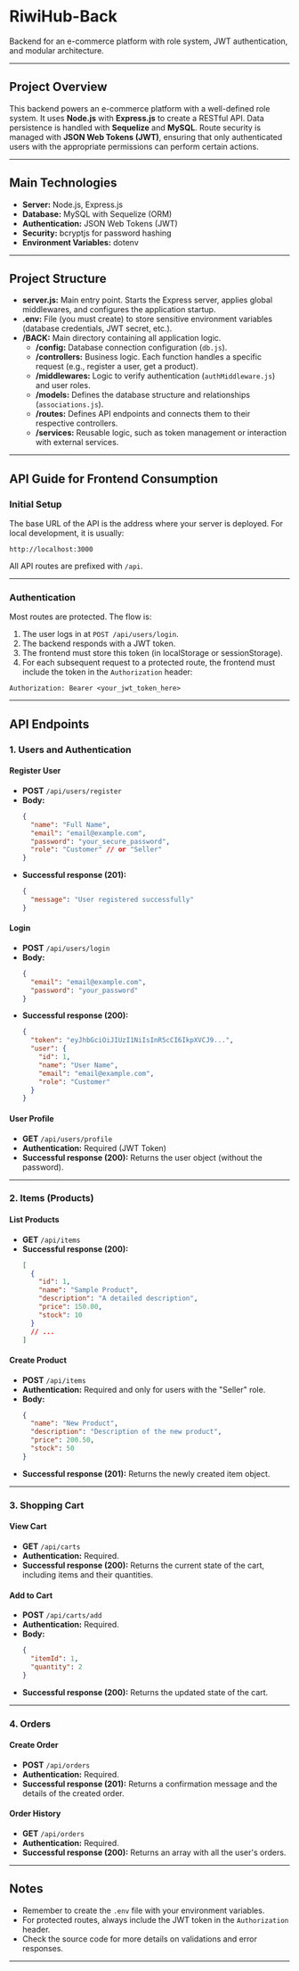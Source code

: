 # RiwiHub-Back

Backend for an e-commerce platform with role system, JWT authentication, and modular architecture.

---

## Project Overview

This backend powers an e-commerce platform with a well-defined role system. It uses **Node.js** with **Express.js** to create a RESTful API. Data persistence is handled with **Sequelize** and **MySQL**. Route security is managed with **JSON Web Tokens (JWT)**, ensuring that only authenticated users with the appropriate permissions can perform certain actions.

---

## Main Technologies

- **Server:** Node.js, Express.js
- **Database:** MySQL with Sequelize (ORM)
- **Authentication:** JSON Web Tokens (JWT)
- **Security:** bcryptjs for password hashing
- **Environment Variables:** dotenv

---

## Project Structure

- **server.js:** Main entry point. Starts the Express server, applies global middlewares, and configures the application startup.
- **.env:** File (you must create) to store sensitive environment variables (database credentials, JWT secret, etc.).
- **/BACK:** Main directory containing all application logic.
  - **/config:** Database connection configuration (`db.js`).
  - **/controllers:** Business logic. Each function handles a specific request (e.g., register a user, get a product).
  - **/middlewares:** Logic to verify authentication (`authMiddleware.js`) and user roles.
  - **/models:** Defines the database structure and relationships (`associations.js`).
  - **/routes:** Defines API endpoints and connects them to their respective controllers.
  - **/services:** Reusable logic, such as token management or interaction with external services.

---

## API Guide for Frontend Consumption

### Initial Setup

The base URL of the API is the address where your server is deployed. For local development, it is usually:

```
http://localhost:3000
```

All API routes are prefixed with `/api`.

---

### Authentication

Most routes are protected. The flow is:

1. The user logs in at `POST /api/users/login`.
2. The backend responds with a JWT token.
3. The frontend must store this token (in localStorage or sessionStorage).
4. For each subsequent request to a protected route, the frontend must include the token in the `Authorization` header:

```
Authorization: Bearer <your_jwt_token_here>
```

---

## API Endpoints

### 1. Users and Authentication

#### Register User

- **POST** `/api/users/register`
- **Body:**
  ```json
  {
    "name": "Full Name",
    "email": "email@example.com",
    "password": "your_secure_password",
    "role": "Customer" // or "Seller"
  }
  ```
- **Successful response (201):**
  ```json
  {
    "message": "User registered successfully"
  }
  ```

#### Login

- **POST** `/api/users/login`
- **Body:**
  ```json
  {
    "email": "email@example.com",
    "password": "your_password"
  }
  ```
- **Successful response (200):**
  ```json
  {
    "token": "eyJhbGciOiJIUzI1NiIsInR5cCI6IkpXVCJ9...",
    "user": {
      "id": 1,
      "name": "User Name",
      "email": "email@example.com",
      "role": "Customer"
    }
  }
  ```

#### User Profile

- **GET** `/api/users/profile`
- **Authentication:** Required (JWT Token)
- **Successful response (200):** Returns the user object (without the password).

---

### 2. Items (Products)

#### List Products

- **GET** `/api/items`
- **Successful response (200):**
  ```json
  [
    {
      "id": 1,
      "name": "Sample Product",
      "description": "A detailed description",
      "price": 150.00,
      "stock": 10
    }
    // ...
  ]
  ```

#### Create Product

- **POST** `/api/items`
- **Authentication:** Required and only for users with the "Seller" role.
- **Body:**
  ```json
  {
    "name": "New Product",
    "description": "Description of the new product",
    "price": 200.50,
    "stock": 50
  }
  ```
- **Successful response (201):** Returns the newly created item object.

---

### 3. Shopping Cart

#### View Cart

- **GET** `/api/carts`
- **Authentication:** Required.
- **Successful response (200):** Returns the current state of the cart, including items and their quantities.

#### Add to Cart

- **POST** `/api/carts/add`
- **Authentication:** Required.
- **Body:**
  ```json
  {
    "itemId": 1,
    "quantity": 2
  }
  ```
- **Successful response (200):** Returns the updated state of the cart.

---

### 4. Orders

#### Create Order

- **POST** `/api/orders`
- **Authentication:** Required.
- **Successful response (201):** Returns a confirmation message and the details of the created order.

#### Order History

- **GET** `/api/orders`
- **Authentication:** Required.
- **Successful response (200):** Returns an array with all the user's orders.

---

## Notes

- Remember to create the `.env` file with your environment variables.
- For protected routes, always include the JWT token in the `Authorization` header.
- Check the source code for more details on validations and error responses.

---
